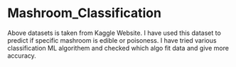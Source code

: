 # Mashroom_Classification

Above datasets is taken from Kaggle Website. I have used this dataset to predict if specific mashroom is edible or poisoness. I have tried various classification ML algorithem and checked which algo fit data and give more accuracy. 
